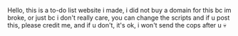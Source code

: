 Hello, this is a to-do list website i made, i did not buy a domain for this bc im broke, or just bc i don't really care, you can change the scripts and if u post this, please credit me, and if u don't, it's ok, i won't send the cops after u 💀
